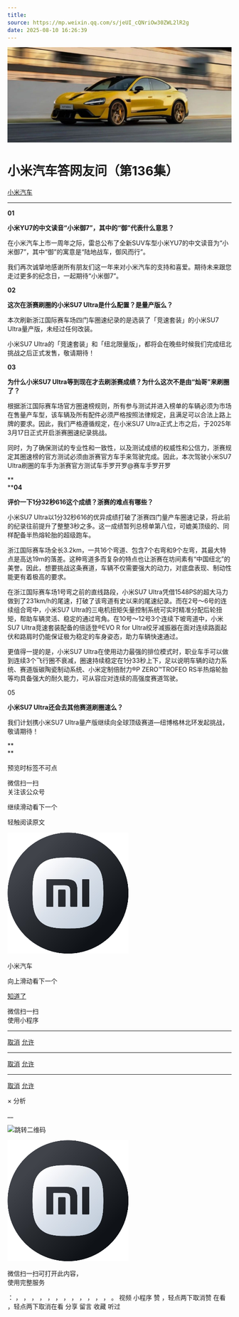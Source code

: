 ```yaml
---
title: 
source: https://mp.weixin.qq.com/s/jeUI_cQNriOw30ZWL2lR2g
date: 2025-08-10 16:26:39
---
```


![cover_image](images/img_25a7564f.jpg)


#  小米汽车答网友问（第136集）


[ 小米汽车 ](<javascript:void\(0\);>)

______

  

****01****

**小米YU7的中文读音“小米御7”，其中的“御”代表什么意思？**

在小米汽车上市一周年之际，雷总公布了全新SUV车型小米YU7的中文读音为“小米御7”，其中“御”的寓意是“陆地战车，御风而行”。

我们再次诚挚地感谢所有朋友们这一年来对小米汽车的支持和喜爱。期待未来跟您走过更多的纪念日，一起期待“小米御7”。

  

**02**

**这次在浙赛刷圈的小米****SU7 Ultra****是什么配置？是量产版么？**

本次刷新浙江国际赛车场四门车圈速纪录的是选装了「竞速套装」的小米SU7 Ultra量产版，未经过任何改装。

小米SU7 Ultra的「竞速套装」和「纽北限量版」，都将会在晚些时候我们完成纽北挑战之后正式发售，敬请期待！

  

**03**

**为什么小米****SU7 Ultra****等到现在才去刷浙赛成绩？为什么这次不是由“灿哥”来刷圈了？**

根据浙江国际赛车场官方圈速榜规则，所有参与测试并进入榜单的车辆必须为市场在售量产车型，该车辆及所有配件必须严格按照法律规定，且满足可以合法上路上牌的要求。因此，我们严格遵循规定，在小米SU7 Ultra正式上市之后，于2025年3月17日正式开启浙赛圈速纪录挑战。

同时，为了确保测试的专业性和一致性，以及测试成绩的权威性和公信力，浙赛规定其圈速榜的官方测试必须由浙赛官方车手来驾驶完成。因此，本次驾驶小米SU7 Ultra刷圈的车手为浙赛官方测试车手罗开罗@赛车手罗开罗

**  
****04**

**评价一下1分32秒616这个成绩？浙赛的难点有哪些？**

小米SU7 Ultra以1分32秒616的优异成绩打破了浙赛四门量产车圈速记录，将此前的纪录往前提升了整整3秒之多。这一成绩暂列总榜单第八位，可媲美顶级的、同样配备半热熔轮胎的超级跑车。

浙江国际赛车场全长3.2km，一共16个弯道、包含7个右弯和9个左弯，其最大特点是高达19m的落差。这种弯道多而复杂的特点也让浙赛在坊间素有“中国纽北”的美誉。因此，想要挑战这条赛道，车辆不仅需要强大的动力，对底盘表现、制动性能更有着极高的要求。

在浙江国际赛车场1号弯之前的直线路段，小米SU7 Ultra凭借1548PS的超大马力做到了231km/h的尾速，打破了该弯道有史以来的尾速纪录。而在2号～6号的连续组合弯中，小米SU7 Ultra的三电机扭矩矢量控制系统可实时精准分配后轮扭矩，帮助车辆灵活、稳定的通过弯角。在10号～12号3个连续下坡弯道中，小米SU7 Ultra竞速套装配备的倍适登®️EVO R for Ultra绞牙减振器在面对连续路面起伏和路肩时仍能保证极为稳定的车身姿态，助力车辆快速通过。

更值得一提的是，小米SU7 Ultra在使用动力最强的排位模式时，职业车手可以做到连续3个飞行圈不衰减，圈速持续稳定在1分33秒上下，足以说明车辆的动力系统、赛道版碳陶瓷制动系统、小米定制倍耐力®️P ZERO™️TROFEO RS半热熔轮胎等均具备强大的耐久能力，可从容应对连续的高强度赛道驾驶。

  

05

**小米****SU7 Ultra****还会去其他赛道刷圈速么？**

我们计划携小米SU7 Ultra量产版继续向全球顶级赛道—纽博格林北环发起挑战，敬请期待！

  

**  
**

  

  

  

[](<>)[](<>)

预览时标签不可点

微信扫一扫  
关注该公众号

继续滑动看下一个

轻触阅读原文

![img_97d833da.jpg](images/img_97d833da.jpg)

小米汽车 

向上滑动看下一个

[知道了](<javascript:;>)

微信扫一扫  
使用小程序

****

[取消](<javascript:void\(0\);>) [允许](<javascript:void\(0\);>)

****

[取消](<javascript:void\(0\);>) [允许](<javascript:void\(0\);>)

****

[取消](<javascript:void\(0\);>) [允许](<javascript:void\(0\);>)

× 分析

__

![跳转二维码]()

![作者头像](images/img_97d833da.jpg)

微信扫一扫可打开此内容，  
使用完整服务

： ， ， ， ， ， ， ， ， ， ， ， ， 。 视频 小程序 赞 ，轻点两下取消赞 在看 ，轻点两下取消在看 分享 留言 收藏 听过